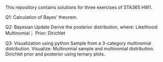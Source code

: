This repository contains solutions for three exercises of STA365 HW1.

Q1: Calculation of Bayes' theorem.

Q2: Bayesian Update
Derive the posterior distribution, where:
Likelihood: Multinomial；
Prior: Dirichlet

Q3: Visualization using python
Sample from a 3-category multinomial distribution.
Visualize:
Multinomial sample and multinomial distribution.
Dirichlet prior and posterior using ternary plots.
